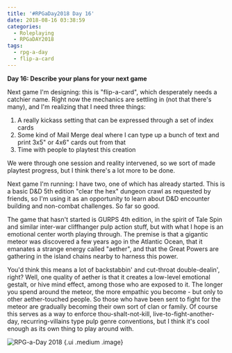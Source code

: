 ```yaml
---
title: '#RPGaDay2018 Day 16'
date: 2018-08-16 03:38:59
categories:
  - Roleplaying
  - RPGaDAY2018
tags:
  - rpg-a-day
  - flip-a-card
---
```


**Day 16: Describe your plans for your next game**

Next game I'm designing: this is "flip-a-card", which desperately needs a catchier name. Right now the mechanics are settling in (not that there's many), and I'm realizing that I need three things:

1. A really kickass setting that can be expressed through a set of index cards
2. Some kind of Mail Merge deal where I can type up a bunch of text and print 3x5" or 4x6" cards out from that
3. Time with people to playtest this creation

We were through one session and reality intervened, so we sort of made playtest progress, but I think there's a lot more to be done.

<!-- more -->

Next game I'm running: I have two, one of which has already started. This is a basic D&D 5th edition "clear the hex" dungeon crawl as requested by friends, so I'm using it as an opportunity to learn about D&D encounter building and non-combat challenges. So far so good.

The game that hasn't started is GURPS 4th edition, in the spirit of Tale Spin and similar inter-war cliffhanger pulp action stuff, but with what I hope is an emotional center worth playing through. The premise is that a gigantic meteor was discovered a few years ago in the Atlantic Ocean, that it emanates a strange energy called "aether", and that the Great Powers are gathering in the island chains nearby to harness this power.

You'd think this means a lot of backstabbin' and cut-throat double-dealin', right? Well, one quality of aether is that it creates a low-level emotional gestalt, or hive mind effect, among those who are exposed to it. The longer you spend around the meteor, the more empathic you become - but only to other aether-touched people. So those who have been sent to fight for the meteor are gradually becoming their own sort of clan or family. Of course this serves as a way to enforce thou-shalt-not-kill, live-to-fight-another-day, recurring-villains type pulp genre conventions, but I think it's cool enough as its own thing to play around with.

![RPG-a-Day 2018](/assets/rpg/RPG-a-Day%202018.jpg) {.ui .medium .image}